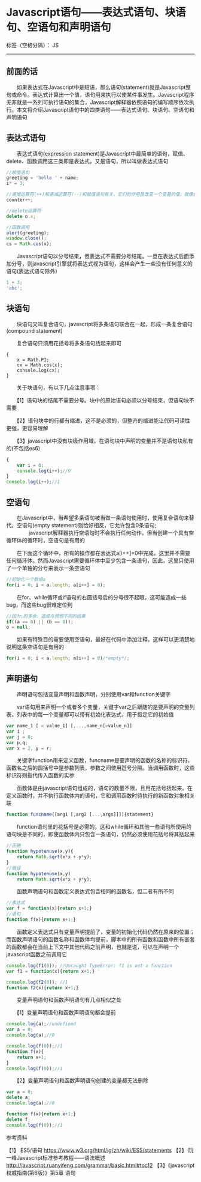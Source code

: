 ﻿# Javascript语句——表达式语句、块语句、空语句和声明语句 

标签（空格分隔）： JS

---
## 前面的话

　　如果表达式在Javascript中是短语，那么语句(statement)就是Javascript整句或命令。表达式计算出一个值，语句用来执行以使某件事发生。Javascript程序无非就是一系列可执行语句的集合，Javascript解释器依照语句的编写顺序依次执行。本文将介绍Javascript语句中的四类语句——表达式语句、块语句、空语句和声明语句

## 表达式语句

　　表达式语句(expression statement)是Javascript中最简单的语句，赋值、delete、函数调用这三类即是表达式，又是语句，所以叫做表达式语句

```javascript
//赋值语句
greeting = 'hello ' + name;
i* = 3;

//递增运算符(++)和递减运算符(--)和赋值语句有关，它们的作用是改变一个变量的值，就像执行一条赋值语句一样
counter++;

//delete运算符
delete o.x;

//函数调用
alert(greeting);
window.close();
cs = Math.cos(x);
```

　　Javascript语句以分号结束，但表达式不需要分号结尾。一旦在表达式后面添加分号，则javascript引擎就将表达式视为语句，这样会产生一些没有任何意义的语句(表达式语句除外)

```javascript
1 + 3;
'abc';
```

## 块语句
　　块语句又叫复合语句，javascript将多条语句联合在一起，形成一条复合语句(compound statement)

　　复合语句只须用花括号将多条语句括起来即可

```javaascript
{
    x = Math.PI;
    cx = Math.cos(x);
    console.log(cx);
}
```

　　关于块语句，有以下几点注意事项：

　　【1】语句块的结尾不需要分号。块中的原始语句必须以分号结束，但语句块不需要

　　【2】语句块中的行都有缩进，这不是必须的，但整齐的缩进能让代码可读性更强，更容易理解

　　【3】javascript中没有块级作用域，在语句块中声明的变量并不是语句块私有的(不包括es6)

```javascript
{
    var i = 0;
    console.log(i++);//0
}
console.log(i++);//1
```

## 空语句

　　在Javascript中，当希望多条语句被当做一条语句使用时，使用复合语句来替代。空语句(empty statement)则恰好相反，它允许包含0条语句;
　　
　　javascript解释器执行空语句时不会执行任何动作。但当创建一个具有空循环体的循环时，空语句是有用的

　　在下面这个循环中，所有的操作都在表达式a[i++]=0中完成，这里并不需要任何循环体。然而Javascript需要循环体中至少包含一条语句，因此，这里只使用了一个单独的分号来表示一条空语句

```javascript
//初始化一个数组a
for(i = 0; i < a.length; a[i++] = 0);
```

　　在for、while循环或if语句的右圆括号后的分号很不起眼，这可能造成一些bug，而这些bug很难定位到

```javascript
//因为;的多余，造成与预想不同的结果
if((a == 0) || (b == 0));
o = null;
```

　　如果有特殊目的需要使用空语句，最好在代码中添加注释，这样可以更清楚地说明这条空语句是有用的

```javascript
for(i = 0; i < a.length; a[i++] = 0)/*empty*/;
```

## 声明语句

　　声明语句包括变量声明和函数声明，分别使用var和function关键字

　　var语句用来声明一个或者多个变量，关键字var之后跟随的是要声明的变量列表，列表中的每一个变量都可以带有初始化表达式，用于指定它的初始值

```javascript
var name_1 [ = value_1] [,...,name_n[=value_n]]
var i ;
var j = 0;
var p,q;
var x = 2, y = r;
```

　　关键字function用来定义函数，funcname是要声明的函数的名称的标识符，函数名之后的圆括号中是参数列表，参数之间使用逗号分隔。当调用函数时，这些标识符则指代传入函数的实参

　　函数体是由javascript语句组成的，语句的数量不限，且用花括号括起来。在定义函数时，并不执行函数体内的语句，它和调用函数时待执行的新函数对象相关联

```javascript
function funcname([arg1 [,arg2 [...,argn]]]){statement}
```

　　function语句里的花括号是必需的，这和while循环和其他一些语句所使用的语句块是不同的，即使函数体内只包含一条语句，仍然必须使用花括号将其括起来

```javascript
//正确
function hypotenuse(x,y){
    return Math.sqrt(x*x + y*y);
}
//错误
function hypotenuse(x,y)
    return Math.sqrt(x*x + y*y);
```

　　函数声明语句和函数定义表达式包含相同的函数名，但二者有所不同

```javascript
//表达式
var f = function(x){return x+1;}
//语句
function f(x){return x+1;}
```

　　函数定义表达式只有变量声明提前了，变量的初始化代码仍然在原来的位置；而函数声明语句的函数名称和函数体均提前，脚本中的所有函数和函数中所有嵌套的函数都会在当前上下文中其他代码之前声明，也就是说，可以在声明一个javascript函数之前调用它

```javascript
console.log(f1(0)); //Uncaught TypeError: f1 is not a function
var f1 = function(x){return x+1;}

console.log(f2(0)); //1
function f2(x){return x+1;}
```

　　变量声明语句和函数声明语句有几点相似之处

　　【1】变量声明语句和函数声明语句都会提前

```javascript
console.log(a);//undefined
var a = 0;
console.log(a);//0

console.log(f(0));//1
function f(x){
    return x+1;
}
console.log(f(0));//1
```

　　【2】变量声明语句和函数声明语句创建的变量都无法删除

```javascript
var a = 0;
delete a;
console.log(a);//0

function f(x){return x+1;}
delete f;
console.log(f(0));//1
```
 

参考资料

【1】 ES5/语句 https://www.w3.org/html/ig/zh/wiki/ES5/statements
【2】 阮一峰Javascript标准参考教程——语法概述 http://javascript.ruanyifeng.com/grammar/basic.html#toc12
【3】《javascript权威指南(第6版)》第5章 语句



